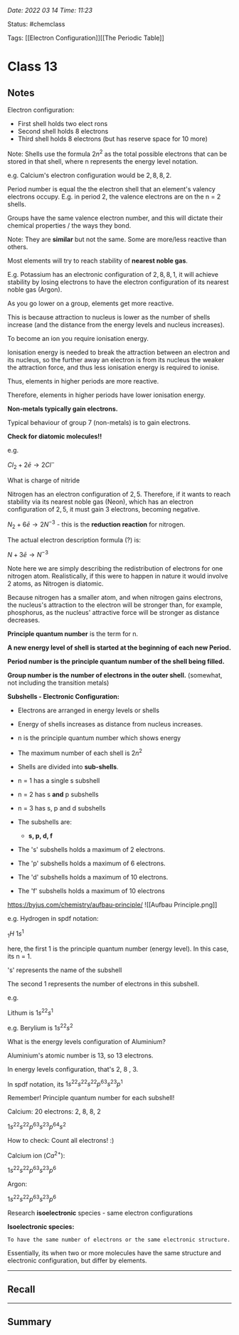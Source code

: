 *Date: 2022 03 14 Time: 11:23*


Status: #chemclass

Tags: [[Electron Configuration]][[The Periodic Table]]


# Class 13

## Notes
Electron configuration:
* First shell holds two elect rons
* Second shell holds 8 electrons
* Third shell holds 8 electrons (but has reserve space for 10 more)

Note: Shells use the formula $2n^2$ as the total possible electrons that can be stored in that shell, where n represents the energy level notation.

e.g. Calcium's electron configuration would be $2,8,8, 2$.

Period number is equal the the electron shell that an element's valency electrons occupy. E.g. in period 2, the valence electrons are on the n = 2 shells.

Groups have the same valence electron number, and this will dictate their chemical properties / the ways they bond.

Note: They are **similar** but not the same. Some are more/less reactive than others.

Most elements will try to reach stability of **nearest noble gas**. 

E.g. Potassium has an electronic configuration of $2,8,8,1$, it will achieve stability by losing electrons to have the electron configuration of its nearest noble gas (Argon). 

As you go lower on a group, elements get more reactive.

This is because attraction to nucleus is lower as the number of shells increase (and the distance from the energy levels and nucleus increases).

To become an ion you require ionisation energy.

Ionisation energy is needed to break the attraction between an electron and its nucleus, so the further away an electron is from its nucleus the weaker the attraction force, and thus less ionisation energy is required to ionise.

Thus, elements in higher periods are more reactive.

Therefore, elements in higher periods have lower ionisation energy.

**Non-metals typically gain electrons.**

Typical behaviour of group 7 (non-metals) is to gain electrons.

**Check for diatomic molecules!!**

e.g.

$Cl_{2}+ 2\bar e \rightarrow 2Cl^-$

What is charge of nitride

Nitrogen has an electron configuration of $2,5$. Therefore, if it wants to reach stability via its nearest noble gas (Neon), which has an electron configuration of $2,5$, it must gain 3 electrons, becoming negative.

$N_{2}+ 6 \bar e \rightarrow 2N^{-3}$ - this is the **reduction reaction** for nitrogen.

The actual electron description formula (?) is:

$N+ 3 \bar e \rightarrow N^{-3}$

Note here we are simply describing the redistribution of electrons for one nitrogen atom. Realistically, if this were to happen in nature it would involve 2 atoms, as Nitrogen is diatomic.

Because nitrogen has a smaller atom, and when nitrogen gains electrons, the nucleus's attraction to the electron will be stronger than, for example, phosphorus, as the nucleus' attractive force will be stronger as distance decreases.

**Principle quantum number** is the term for n.

**A new energy level of shell is started at the beginning of each new Period.**

**Period number is the principle quantum number of the shell being filled.**

**Group number is the number of electrons in the outer shell.** (somewhat, not including the transition metals)



**Subshells - Electronic Configuration:**
* Electrons are arranged in energy levels or shells
* Energy of shells increases as distance from nucleus increases.
* n is the principle quantum number which shows energy
* The maximum number of each shell is $2n^2$

* Shells are divided into **sub-shells**.
* n = 1 has a single s subshell
* n = 2 has s **and** p subshells
* n = 3 has s, p and d subshells
* The subshells are:
	* **s, p, d, f**


* The 's' subshells holds a maximum of 2 electrons.
* The 'p' subshells holds a maximum of 6 electrons.
* The 'd' subshells holds a maximum of 10 electrons.
* The 'f' subshells holds a maximum of 10 electrons

https://byjus.com/chemistry/aufbau-principle/
![[Aufbau Principle.png]]

e.g. Hydrogen in spdf notation:

$_1H$      $1s^1$

here, the first 1 is the principle quantum number (energy level). In this case, its n = 1.

's' represents the name of the subshell

The second 1 represents the number of electrons in this subshell.

e.g.

Lithum is $1s^22s^1$


e.g. Berylium is $1s^22s^2$


What is the energy levels configuration of Aluminium?

Aluminium's atomic number is 13, so 13 electrons.

In energy levels configuration, that's 2, 8 , 3.

In spdf notation, its $1s^22s^22s^22p^63s^23p^1$

Remember! Principle quantum number for each subshell!

Calcium: 20 electrons: 2, 8, 8, 2

$1s^22s^22p^63s^23p^64s^2$ 

How to check: Count all electrons! :)

Calcium ion ($Ca^{2+}$):

$1s^22s^22p^63s^23p^6$

Argon:

$1s^22s^22p^63s^23p^6$

Research **isoelectronic** species - same electron configurations


**Isoelectronic species:**

```ad-info
To have the same number of electrons or the same electronic structure.

```

Essentially, its when two or more molecules have the same structure and electronic configuration, but differ by elements.



---
## Recall








---

## Summary